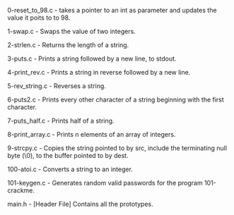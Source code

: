 0-reset_to_98.c - takes a pointer to an int as parameter and updates the value it poits to to 98.

1-swap.c - Swaps the value of two integers. 

2-strlen.c - Returns the length of a string.

3-puts.c - Prints a string followed by a new line, to stdout.

4-print_rev.c - Prints a string in reverse followed by a new line.

5-rev_string.c - Reverses a string.

6-puts2.c - Prints every other character of a string beginning with the first character.

7-puts_half.c - Prints half of a string.

8-print_array.c - Prints n elements of an array of integers.

9-strcpy.c - Copies the string pointed to by src, include the terminating null byte (\0), to the buffer pointed to by dest.

100-atoi.c - Converts a string to an integer.

101-keygen.c - Generates random valid passwords for the program 101-crackme.

main.h - [Header File] Contains all the prototypes.
